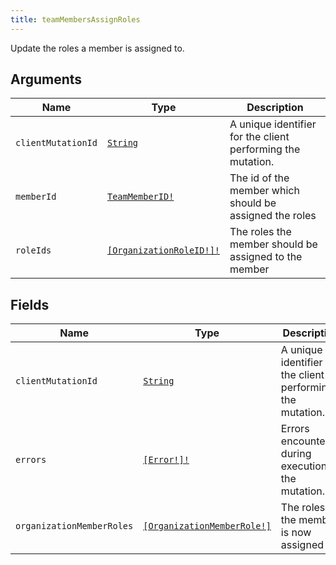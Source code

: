 ```yaml
---
title: teamMembersAssignRoles
---
```


Update the roles a member is assigned to.

## Arguments

| Name | Type | Description |
|------|------|-------------|
| `clientMutationId` | [`String`](../scalar/string.md) | A unique identifier for the client performing the mutation. |
| `memberId` | [`TeamMemberID!`](../scalar/teammemberid.md) | The id of the member which should be assigned the roles |
| `roleIds` | [`[OrganizationRoleID!]!`](../scalar/organizationroleid.md) | The roles the member should be assigned to the member |

## Fields

| Name | Type | Description |
|------|------|-------------|
| `clientMutationId` | [`String`](../scalar/string.md) | A unique identifier for the client performing the mutation. |
| `errors` | [`[Error!]!`](../union/error.md) | Errors encountered during execution of the mutation. |
| `organizationMemberRoles` | [`[OrganizationMemberRole!]`](../object/organizationmemberrole.md) | The roles the member is now assigned to |
